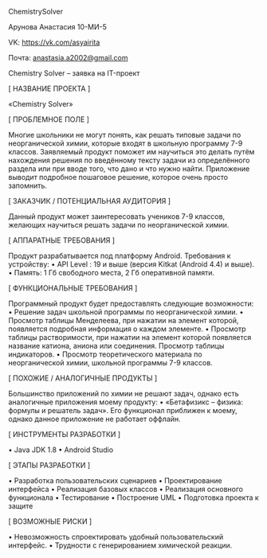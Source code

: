 ChemistrySolver

Арунова Анастасия 10-МИ-5

VK: https://vk.com/asyairita

Почта: anastasia.a2002@gmail.com

Chemistry Solver – заявка на IT-проект

[ НАЗВАНИЕ ПРОЕКТА ]

«Chemistry Solver»

[ ПРОБЛЕМНОЕ ПОЛЕ ]

Многие школьники не могут понять, как решать типовые задачи по неорганической химии, которые входят в школьную программу 7-9 классов. Заявляемый продукт поможет им научиться это делать путём нахождения решения по введённому тексту задачи из определённого раздела или при вводе того, что дано и что нужно найти. Приложение выводит подробное пошаговое решение, которое очень просто запомнить.

[ ЗАКАЗЧИК / ПОТЕНЦИАЛЬНАЯ АУДИТОРИЯ ]

Данный продукт может заинтересовать учеников  7-9 классов, желающих научиться решать задачи по неорганической химии.

[ АППАРАТНЫЕ ТРЕБОВАНИЯ ]

Продукт разрабатывается под платформу Android.
Требования к устройству: 
•	API Level : 19 и выше (версия Kitkat (Android 4.4) и выше).
•	Память: 1 Гб свободного места, 2 Гб оперативной памяти.

[ ФУНКЦИОНАЛЬНЫЕ ТРЕБОВАНИЯ ]

Программный продукт будет предоставлять следующие возможности:
•	Решение задач школьной программы по неорганической химии.
•	Просмотр таблицы Менделеева, при нажатии на элемент которой, появляется подробная информация о каждом элементе.
•	Просмотр таблицы растворимости, при нажатии на элемент которой появляется название катиона, аниона или соединения. Просмотр таблицы индикаторов.
•	Просмотр теоретического материала по неорганической химии, школьной программы 7-9 классов.

[ ПОХОЖИЕ / АНАЛОГИЧНЫЕ ПРОДУКТЫ ]

Большинство приложений по химии не решают задач, однако есть аналогичные приложения моему продукту:
•	«Бетафизикс – физика: формулы и решатель задач». Его функционал приближен к моему, однако данное приложение не работает оффлайн.

[ ИНСТРУМЕНТЫ РАЗРАБОТКИ ]

•	Java JDK 1.8
•	Android Studio

[ ЭТАПЫ РАЗРАБОТКИ ]

•	Разработка пользовательских сценариев
•	Проектирование интерфейса
•	Реализация базовых классов
•	Реализация основного функционала
•	Тестирование
•	Построение UML
•	Подготовка проекта к защите

[ ВОЗМОЖНЫЕ РИСКИ ]

•	Невозможность спроектировать удобный пользовательский интерфейс.
•	Трудности с генерированием химической реакции.
